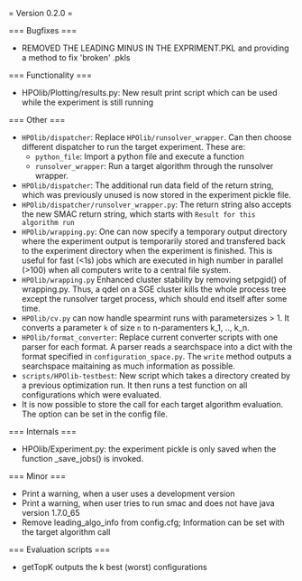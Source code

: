 = Version 0.2.0 =

=== Bugfixes ===
+ REMOVED THE LEADING MINUS IN THE EXPRIMENT.PKL and providing a method to fix 'broken' .pkls

=== Functionality ===

* HPOlib/Plotting/results.py: New result print script which can be used while the experiment is still running

=== Other ===

* `HPOlib/dispatcher`: Replace `HPOlib/runsolver_wrapper`. Can then choose
    different dispatcher to run the target experiment. These are:
    * `python_file`: Import a python file and execute a function
    * `runsolver_wrapper`: Run a target algorithm through the runsolver wrapper.
* `HPOlib/dispatcher`: The additional run data field of the return string,
    which was previously unused is now stored in the experiment pickle file.
* `HPOlib/dispatcher/runsolver_wrapper.py`: The return string also accepts the
 new SMAC return string, which starts with `Result for this algorithm run`
* `HPOlib/wrapping.py`: One can now specify a temporary output directory where
    the experiment output is temporarily stored and transfered back to the
    experiment directory when the experiment is finished. This is useful for
    fast (<1s) jobs which are executed in high number in parallel (>100) when
    all computers write to a central file system.
* `HPOlib/wrapping.py` Enhanced cluster stability by removing setpgid() of
    wrapping.py. Thus, a qdel on a SGE cluster kills the whole process tree
    except the runsolver target process, which should end itself after some time.
* `HPOlib/cv.py` can now handle spearmint runs with parametersizes > 1.
    It converts a parameter `k` of size `n` to n-paramenters k_1, .., k_n.
* `HPOlib/format_converter`: Replace current converter scripts with one parser
    for each format. A parser reads a searchspace into a dict with the format
    specified in `configuration_space.py`. The `write` method outputs a
    searchspace maitaining as much information as possible.
* `scripts/HPOlib-testbest`: New script which takes a directory created by a
    previous optimization run. It then runs a test function on all
    configurations which were evaluated.
* It is now possible to store the call for each target algorithm evaluation.
    The option can be set in the config file.

=== Internals ===

* HPOlib/Experiment.py: the experiment pickle is only saved when the function _save_jobs() is invoked.

=== Minor ===
* Print a warning, when a user uses a development version
* Print a warning, when user tries to run smac and does not have java version 1.7.0_65
* Remove leading_algo_info from config.cfg; Information can be set with the target algorithm call

=== Evaluation scripts ===
* getTopK outputs the k best (worst) configurations
